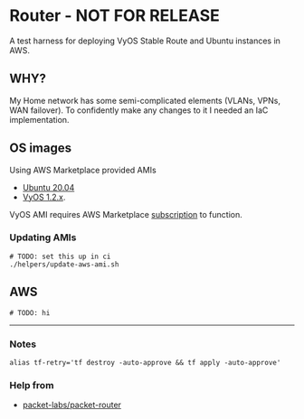 # Router - NOT FOR RELEASE

A test harness for deploying VyOS Stable Route and Ubuntu instances in AWS.

## WHY?

My Home network has some semi-complicated elements (VLANs, VPNs, WAN failover).
To confidently make any changes to it I needed an IaC implementation.

## OS images

Using AWS Marketplace provided AMIs

- [Ubuntu 20.04](https://aws.amazon.com/marketplace/pp/prodview-iftkyuwv2sjxi)
- [VyOS 1.2.x](https://aws.amazon.com/marketplace/pp/prodview-6i4irz5gqfkru).

VyOS AMI requires AWS Marketplace
[subscription](https://aws.amazon.com/marketplace/server/procurement?productId=9c9395f4-e891-4577-82e9-a6d5bccfb3c9) to function.

### Updating AMIs

```shell
# TODO: set this up in ci
./helpers/update-aws-ami.sh
```

## AWS

```shell
# TODO: hi
```

---

### Notes

```shell
alias tf-retry='tf destroy -auto-approve && tf apply -auto-approve'
```

### Help from

- [packet-labs/packet-router](https://github.com/packet-labs/packet-router)
